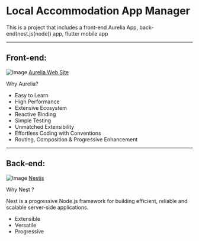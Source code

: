 # Local Accommodation App Manager
This is a project that includes a front-end Aurelia App, back-end(nest.js(node)) app, flutter mobile app

---
## Front-end: 

![Image](https://www.valuecoders.com/blog/wp-content/uploads/2016/11/aurelia-js-logo.png)
[Aurelia Web Site](https://aurelia.io/)

Why Aurelia?
* Easy to Learn
* High Performance
* Extensive Ecosystem
* Reactive Binding
* Simple Testing
* Unmatched Extensibility
* Effortless Coding with Conventions
* Routing, Composition & Progressive Enhancement

---
## Back-end: 
![Image](https://christiantola.me/assets/img/nest_logo.d11da205.svg)
[Nestjs](https://nestjs.com/)

Why Nest ?

Nest is a progressive Node.js framework for building efficient, reliable and scalable server-side applications. 

* Extensible
* Versatile
* Progressive
